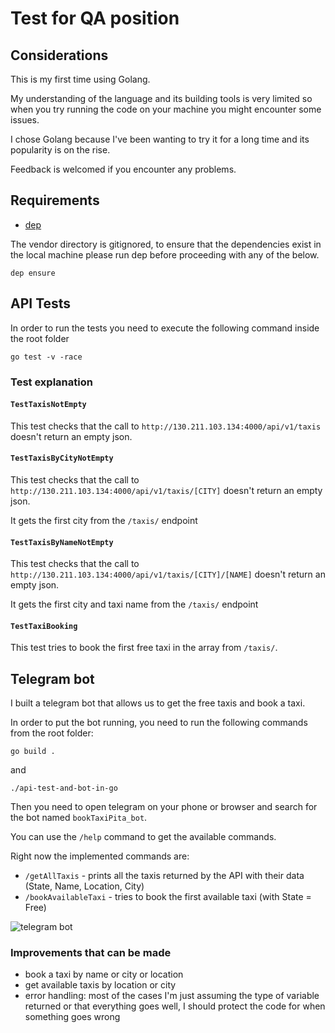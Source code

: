 # Test for QA position

## Considerations
This is my first time using Golang. 

My understanding of the language and its building tools is very limited so when you try running the code on your machine you might encounter some issues. 

I chose Golang because I've been wanting to try it for a long time and its popularity is on the rise.

Feedback is welcomed if you encounter any problems.

## Requirements
* [dep](https://github.com/golang/dep)

The vendor directory is gitignored, to ensure that the dependencies exist in the local
machine please run dep before proceeding with any of the below.

```console
dep ensure
```

## API Tests

In order to run the tests you need to execute the following command inside the root folder 

`go test -v -race`

### Test explanation

#### `TestTaxisNotEmpty`

This test checks that the call to `http://130.211.103.134:4000/api/v1/taxis` doesn't return an empty json.

#### `TestTaxisByCityNotEmpty`

This test checks that the call to `http://130.211.103.134:4000/api/v1/taxis/[CITY]` doesn't return an empty json.

It gets the first city from the `/taxis/` endpoint


#### `TestTaxisByNameNotEmpty`

This test checks that the call to `http://130.211.103.134:4000/api/v1/taxis/[CITY]/[NAME]` doesn't return an empty json.

It gets the first city and taxi name from the `/taxis/` endpoint

#### `TestTaxiBooking`

This test tries to book the first free taxi in the array from `/taxis/`.

## Telegram bot

I built a telegram bot that allows us to get the free taxis and book a taxi.

In order to put the bot running, you need to run the following commands from the root folder:

`go build .`

and 

`./api-test-and-bot-in-go` 

Then you need to open telegram on your phone or browser and search for the bot named `bookTaxiPita_bot`.

You can use the `/help` command to get the available commands.

Right now the implemented commands are:

* `/getAllTaxis` - prints all the taxis returned by the API with their data (State, Name, Location, City)
* `/bookAvailableTaxi` - tries to book the first available taxi (with State = Free)


![telegram bot](https://i.imgur.com/kvejwU0.jpg)

### Improvements that can be made
* book a taxi by name or city or location
* get available taxis by location or city 
* error handling: most of the cases I'm just assuming the type of variable returned or that everything goes well, I should protect the code for when something goes wrong

